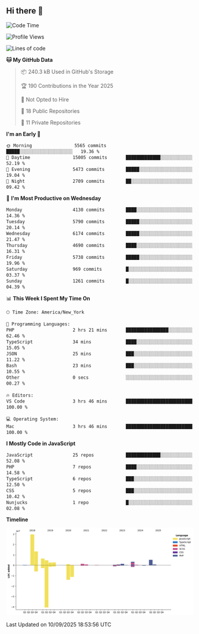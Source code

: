 ## Hi there 👋

<!--START_SECTION:waka-->
![Code Time](http://img.shields.io/badge/Code%20Time-361%20hrs%2032%20mins-blue)

![Profile Views](http://img.shields.io/badge/Profile%20Views-0-blue)

![Lines of code](https://img.shields.io/badge/From%20Hello%20World%20I%27ve%20Written-75.0%20million%20lines%20of%20code-blue)

**🐱 My GitHub Data** 

> 📦 240.3 kB Used in GitHub's Storage 
 > 
> 🏆 190 Contributions in the Year 2025
 > 
> 🚫 Not Opted to Hire
 > 
> 📜 18 Public Repositories 
 > 
> 🔑 11 Private Repositories 
 > 
**I'm an Early 🐤** 

```text
🌞 Morning                5565 commits        █████░░░░░░░░░░░░░░░░░░░░   19.36 % 
🌆 Daytime                15005 commits       █████████████░░░░░░░░░░░░   52.19 % 
🌃 Evening                5473 commits        █████░░░░░░░░░░░░░░░░░░░░   19.04 % 
🌙 Night                  2709 commits        ██░░░░░░░░░░░░░░░░░░░░░░░   09.42 % 
```
📅 **I'm Most Productive on Wednesday** 

```text
Monday                   4130 commits        ████░░░░░░░░░░░░░░░░░░░░░   14.36 % 
Tuesday                  5790 commits        █████░░░░░░░░░░░░░░░░░░░░   20.14 % 
Wednesday                6174 commits        █████░░░░░░░░░░░░░░░░░░░░   21.47 % 
Thursday                 4690 commits        ████░░░░░░░░░░░░░░░░░░░░░   16.31 % 
Friday                   5738 commits        █████░░░░░░░░░░░░░░░░░░░░   19.96 % 
Saturday                 969 commits         █░░░░░░░░░░░░░░░░░░░░░░░░   03.37 % 
Sunday                   1261 commits        █░░░░░░░░░░░░░░░░░░░░░░░░   04.39 % 
```


📊 **This Week I Spent My Time On** 

```text
🕑︎ Time Zone: America/New_York

💬 Programming Languages: 
PHP                      2 hrs 21 mins       ████████████████░░░░░░░░░   62.46 % 
TypeScript               34 mins             ████░░░░░░░░░░░░░░░░░░░░░   15.05 % 
JSON                     25 mins             ███░░░░░░░░░░░░░░░░░░░░░░   11.22 % 
Bash                     23 mins             ███░░░░░░░░░░░░░░░░░░░░░░   10.55 % 
Other                    0 secs              ░░░░░░░░░░░░░░░░░░░░░░░░░   00.27 % 

🔥 Editors: 
VS Code                  3 hrs 46 mins       █████████████████████████   100.00 % 

💻 Operating System: 
Mac                      3 hrs 46 mins       █████████████████████████   100.00 % 
```

**I Mostly Code in JavaScript** 

```text
JavaScript               25 repos            █████████████░░░░░░░░░░░░   52.08 % 
PHP                      7 repos             ████░░░░░░░░░░░░░░░░░░░░░   14.58 % 
TypeScript               6 repos             ███░░░░░░░░░░░░░░░░░░░░░░   12.50 % 
CSS                      5 repos             ███░░░░░░░░░░░░░░░░░░░░░░   10.42 % 
Nunjucks                 1 repo              █░░░░░░░░░░░░░░░░░░░░░░░░   02.08 % 
```



**Timeline**

![Lines of Code chart](https://raw.githubusercontent.com/wilbertcaba/wilbertcaba/main/assets/bar_graph.png)


 Last Updated on 10/09/2025 18:53:56 UTC
<!--END_SECTION:waka-->

<!--
**wilbertcaba/wilbertcaba** is a ✨ _special_ ✨ repository because its `README.md` (this file) appears on your GitHub profile.

Here are some ideas to get you started:

- 🔭 I’m currently working on ...
- 🌱 I’m currently learning ...
- 👯 I’m looking to collaborate on ...
- 🤔 I’m looking for help with ...
- 💬 Ask me about ...
- 📫 How to reach me: ...
- 😄 Pronouns: ...
- ⚡ Fun fact: ...
-->
